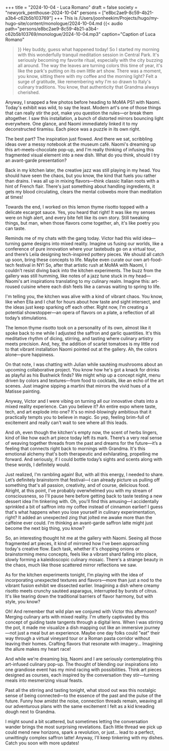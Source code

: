 +++
title = "2024-10-04 - Luca Romano"
draft = false
society = "newyork_penthouse-2024-10-04"
persons = ["e8bc2ae9-8c59-4b21-a3b4-c62b5b103769"]
+++
This is /Users/joonheekim/Projects/hugo/my-hugo-site/content/monologue/2024-10-04.md
{{< audio
    path="persons/e8bc2ae9-8c59-4b21-a3b4-c62b5b103769/monologue/2024-10-04.mp3" 
    caption="Caption of Luca Romano"
>}}
Hey buddy, guess what happened today!
So I started my morning with this wonderfully tranquil meditation session in Central Park. It's seriously becoming my favorite ritual, especially with the city buzzing all around. The way the leaves are turning colors this time of year, it's like the park's putting on its own little art show. There was a moment, you know, sitting there with my coffee and the morning light? Felt a surge of gratitude, like remembering why I'm so drawn to Italy's culinary traditions. You know, that authenticity that Grandma always cherished.

Anyway, I snapped a few photos before heading to MoMA PS1 with Naomi. Today's exhibit was wild, to say the least. Modern art's one of those things that can really stir the pot, make you question the rules—or break them altogether. I saw this installation, a bunch of distorted mirrors bouncing light everywhere. One glance, and Naomi immediately linked it to my deconstructed tiramisu. Each piece was a puzzle in its own right. 

The best part? The inspiration just flowed. And there we sat, scribbling ideas over a messy notebook at the museum café. Naomi's dreaming up this art-meets-chocolate pop-up, and I'm really thinking of infusing this fragmented visual element into a new dish. What do you think, should I try an avant-garde presentation?

Back in my kitchen later, the creative jazz was still playing in my head. You should have seen the chaos, but you know, the kind that fuels you rather than drains. I was all up in mixing flavors—think classic Italian roots with a hint of French flair. There's just something about handling ingredients, it gets my blood circulating, clears the mental cobwebs more than meditation at times! 

Towards the end, I worked on this lemon thyme risotto topped with a delicate escargot sauce. Yes, you heard that right! It was like my senses were on high alert, and every bite felt like its own story. Still tweaking things, but man, when those flavors come together, ah, it's like poetry you can taste.

Reminds me of my chats with the gang today. Victor had this wild idea—turning game designs into mixed reality. Imagine us fusing our worlds, like a conference of pure innovation where your tastebuds go on a virtual tour, and there’s Leila designing tech-inspired pottery pieces. We should all catch up soon, bring these concepts to life. Maybe even curate our own art-food-tech festival in NY!
So, after that artistic rush at MoMA with Naomi, I couldn't resist diving back into the kitchen experiments. The buzz from the gallery was still humming, like notes of a jazz tune stuck in my head—Naomi's art inspirations translating to my culinary realm. Imagine this: art-roused cuisine where each dish feels like a canvas waiting to spring to life.

I'm telling you, the kitchen was alive with a kind of vibrant chaos. You know, like when Ella and I chat for hours about how taste and sight intersect, and the ideas just keep sparking off each other. Right now, I'm creating a potential showstopper—an opera of flavors on a plate, a reflection of all today’s stimulations. 

The lemon thyme risotto took on a personality of its own, almost like it spoke back to me while I adjusted the saffron and garlic quantities. It's this meditative rhythm of dicing, stirring, and tasting where culinary artistry meets precision. And, hey, the addition of scarlet tomatoes is my little nod to that vibrant installation Naomi pointed out at the gallery. Ah, the colors alone—pure happiness.

On that note, I was chatting with Julian while sautéing mushrooms about an upcoming collaborative project. You know how he's got a knack for drinks as playful as his Bushwick finds? We might whip up a concept night, menu driven by colors and textures—from food to cocktails, like an echo of the art scenes. Just imagine sipping a martini that mirrors the vivid hues of a Matisse painting.

Anyway, Victor and I were vibing on turning all our innovative chats into a mixed reality experience. Can you believe it? An entire expo where taste, tech, and art explode into one? It's so mind-blowingly ambitious that it practically tempts you to believe in magic. So yep, feeling brim-full of excitement and really can't wait to see where all this leads.

And oh, even though the kitchen's empty now, the scent of herbs lingers, kind of like how each art piece today left its mark. There’s a very real sense of weaving together threads from the past and dreams for the future—it’s a feeling that connects right back to mornings with Grandma. It's this emotional alchemy that's both therapeutic and exhilarating, propelling me forward. And seriously, if I could bottle today’s sights and scents along with these words, I definitely would. 

Just realized, I'm rambling again! But, with all this energy, I needed to share. Let’s definitely brainstorm that festival—I can already picture us pulling off something that's all passion, creativity, and of course, delicious food. Alright, at this point, I've probably overwhelmed you with my stream of consciousness, so I'll pause here before getting back to taste testing a new dessert idea I’m tinkering with.
Oh, you'll find this amusing—I accidentally sprinkled a bit of saffron into my coffee instead of cinnamon earlier! I guess that's what happens when you lose yourself in culinary experimentation, right? It added an unexpected zing that jolted me awake more than the caffeine ever could. I'm thinking an avant-garde saffron latte might just become the next big thing, you know?

So, an interesting thought hit me at the gallery with Naomi. Seeing all those fragmented art pieces, it kind of mirrored how I've been approaching today's creative flow. Each task, whether it's chopping onions or brainstorming menu concepts, feels like a vibrant shard falling into place, slowly forming a kaleidoscopic culinary mosaic. There's a strange beauty in the chaos, much like those scattered mirror reflections we saw.

 As for the kitchen experiments tonight, I'm playing with the idea of incorporating unexpected textures and flavors—more than just a nod to the vibrant fusion exhibit we dissected earlier. Imagining a dish where creamy risotto meets crunchy sautéed asparagus, interrupted by bursts of citrus. It's like tearing down the traditional barriers of flavor harmony, but with style, you know?

Oh! And remember that wild plan we conjured with Victor this afternoon? Merging culinary arts with mixed reality. I'm utterly captivated by this concept of guiding taste tangents through a digital lens. When I was stirring the pot, it made me visualize a dish mapping out like an immersive journey—not just a meal but an experience. Maybe one day folks could "eat" their way through a virtual vineyard tour or a Roman pasta corridor without leaving their homes. Crafting flavors that resonate with imagery... Imagining the allure makes my heart race!

And while we're dreaming big, Naomi and I are seriously contemplating this art-infused culinary pop-up. The thought of blending our inspirations into one grandiose event has my mind racing with possibilities. Think art pieces designed as courses, each inspired by the conversation they stir—turning meals into mesmerizing visual feasts.

Past all the stirring and tasting tonight, what stood out was this nostalgic sense of being connected—to the essence of the past and the pulse of the future. Funny how amidst the noise, connection threads remain, weaving all our adventurous plans with the same excitement I felt as a kid kneading dough next to Grandma. 

I might sound a bit scattered, but sometimes letting the conversation wander brings the most surprising revelations. Each little thread we pick up could mend new horizons, spark a revolution, or just… lead to a perfect, unwittingly complex saffron latte!
Anyway, I'll keep tinkering with my dishes. Catch you soon with more updates!
